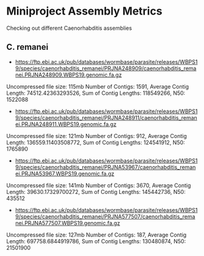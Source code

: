 # Miniproject Assembly Metrics

Checking out different Caenorhabditis assemblies

## C. remanei

- https://ftp.ebi.ac.uk/pub/databases/wormbase/parasite/releases/WBPS19/species/caenorhabditis_remanei/PRJNA248909/caenorhabditis_remanei.PRJNA248909.WBPS19.genomic.fa.gz

Uncompressed file size: 115mb
Number of Contigs: 1591, Average Contig Length: 74512.42363293526, Sum of Contig Lengths: 118549266, N50: 1522088


- https://ftp.ebi.ac.uk/pub/databases/wormbase/parasite/releases/WBPS19/species/caenorhabditis_remanei/PRJNA248911/caenorhabditis_remanei.PRJNA248911.WBPS19.genomic.fa.gz

Uncompressed file size: 121mb
Number of Contigs: 912, Average Contig Length: 136559.11403508772, Sum of Contig Lengths: 124541912, N50: 1765890


- https://ftp.ebi.ac.uk/pub/databases/wormbase/parasite/releases/WBPS19/species/caenorhabditis_remanei/PRJNA53967/caenorhabditis_remanei.PRJNA53967.WBPS19.genomic.fa.gz

Uncompressed file size: 141mb
Number of Contigs: 3670, Average Contig Length: 39630.17329700272, Sum of Contig Lengths: 145442736, N50: 435512


- https://ftp.ebi.ac.uk/pub/databases/wormbase/parasite/releases/WBPS19/species/caenorhabditis_remanei/PRJNA577507/caenorhabditis_remanei.PRJNA577507.WBPS19.genomic.fa.gz

Uncompressed file size: 127mb
Number of Contigs: 187, Average Contig Length: 697758.6844919786, Sum of Contig Lengths: 130480874, N50: 21501900